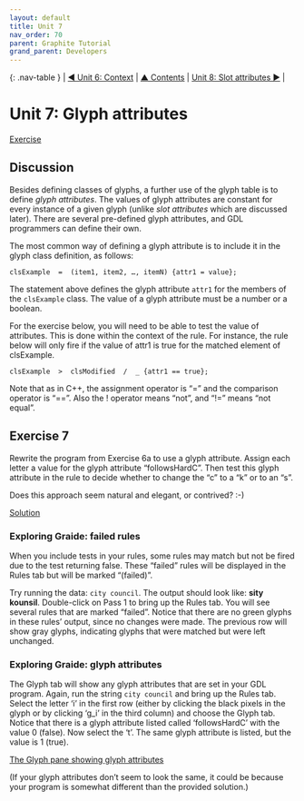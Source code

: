 ```yaml
---
layout: default
title: Unit 7
nav_order: 70
parent: Graphite Tutorial
grand_parent: Developers
---
```


{: .nav-table }
| [&#x25C0; Unit 6: Context](graide_tutorial6) | [&#x25B2; Contents](../graide_tutorial#contents) | [Unit 8: Slot attributes &#x25B6;](graide_tutorial8) |

# Unit 7: Glyph attributes

[Exercise](graide_tutorial7#exercise-7)

## Discussion

Besides defining classes of glyphs, a further use of the glyph table is to define _glyph attributes_. The values of glyph attributes are constant for every instance of a given glyph (unlike _slot attributes_ which are discussed later). There are several pre-defined glyph attributes, and GDL programmers can define their own.

The most common way of defining a glyph attribute is to include it in the glyph class definition, as follows:

```
clsExample  =  (item1, item2, …, itemN) {attr1 = value};
```

The statement above defines the glyph attribute `attr1` for the members of the `clsExample` class. The value of a glyph attribute must be a number or a boolean.

For the exercise below, you will need to be able to test the value of attributes. This is done within the context of the rule. For instance, the rule below will only fire if the value of attr1 is true for the matched element of clsExample.

```
clsExample  >  clsModified  /  _ {attr1 == true};
```

Note that as in C++, the assignment operator is “=” and the comparison operator is “==”. Also the ! operator means “not”, and “!=” means “not equal”.

## Exercise 7

Rewrite the program from Exercise 6a to use a glyph attribute. Assign each letter a value for the glyph attribute “followsHardC”. Then test this glyph attribute in the rule to decide whether to change the “c” to a “k” or to an “s”.

Does this approach seem natural and elegant, or contrived? :-)

[Solution](graphite_tut_solutions#exercise-7)

### Exploring Graide: failed rules

When you include tests in your rules, some rules may match but not be fired due to the test returning false. These “failed” rules will be displayed in the Rules tab but will be marked “(failed)”.

Try running the data: `city council`. The output should look like: **sity kounsil**. Double-click on Pass 1 to bring up the Rules tab. You will see several rules that are marked “failed”. Notice that there are no green glyphs in these rules’ output, since no changes were made. The previous row will show gray glyphs, indicating glyphs that were matched but were left unchanged.

### Exploring Graide: glyph attributes

The Glyph tab will show any glyph attributes that are set in your GDL program. Again, run the string `city council` and bring up the Rules tab. Select the letter ‘i’ in the first row (either by clicking the black pixels in the glyph or by clicking ‘g_i’ in the third column) and choose the Glyph tab. Notice that there is a glyph attribute listed called ‘followsHardC’ with the value 0 (false). Now select the ‘t’. The same glyph attribute is listed, but the value is 1 (true).

[The Glyph pane showing glyph attributes](graide7_1_glyphAttribute.png)

(If your glyph attributes don’t seem to look the same, it could be because your program is somewhat different than the provided solution.)
